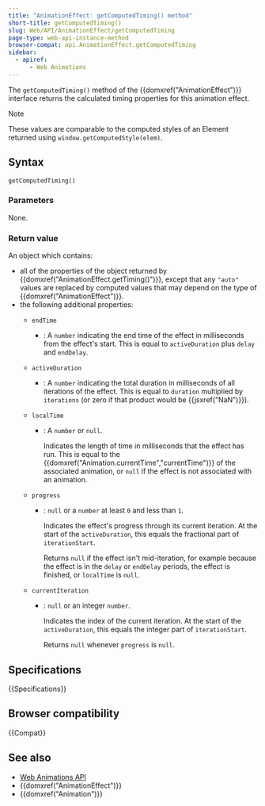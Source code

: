 ```yaml
---
title: "AnimationEffect: getComputedTiming() method"
short-title: getComputedTiming()
slug: Web/API/AnimationEffect/getComputedTiming
page-type: web-api-instance-method
browser-compat: api.AnimationEffect.getComputedTiming
sidebar:
  - apiref:
      - Web Animations
---
```


The `getComputedTiming()` method of the {{domxref("AnimationEffect")}} interface returns the calculated timing properties for this animation effect.

> [!NOTE]
> These values are comparable to the computed styles of an Element returned using `window.getComputedStyle(elem)`.

## Syntax

```js-nolint
getComputedTiming()
```

### Parameters

None.

### Return value

An object which contains:

- all of the properties of the object returned by {{domxref("AnimationEffect.getTiming()")}}, except that any `"auto"` values are replaced by computed values that may depend on the type of {{domxref("AnimationEffect")}}.
- the following additional properties:
  - `endTime`
    - : A `number` indicating the end time of the effect in milliseconds from the effect's start. This is equal to `activeDuration` plus `delay` and `endDelay`.
  - `activeDuration`
    - : A `number` indicating the total duration in milliseconds of all iterations of the effect. This is equal to `duration` multiplied by `iterations` (or zero if that product would be {{jsxref("NaN")}}).
  - `localTime`
    - : A `number` or `null`.

      Indicates the length of time in milliseconds that the effect has run. This is equal to the {{domxref("Animation.currentTime","currentTime")}} of the associated animation, or `null` if the effect is not associated with an animation.

  - `progress`
    - : `null` or a `number` at least `0` and less than `1`.

      Indicates the effect's progress through its current iteration. At the start of the `activeDuration`, this equals the fractional part of `iterationStart`.

      Returns `null` if the effect isn't mid-iteration, for example because the effect is in the `delay` or `endDelay` periods, the effect is finished, or `localTime` is `null`.

  - `currentIteration`
    - : `null` or an integer `number`.

      Indicates the index of the current iteration. At the start of the `activeDuration`, this equals the integer part of `iterationStart`.

      Returns `null` whenever `progress` is `null`.

## Specifications

{{Specifications}}

## Browser compatibility

{{Compat}}

## See also

- [Web Animations API](/en-US/docs/Web/API/Web_Animations_API)
- {{domxref("AnimationEffect")}}
- {{domxref("Animation")}}

